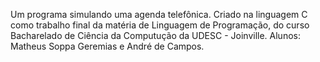  Um programa simulando uma agenda telefônica.
 Criado na linguagem C como trabalho final da matéria de Linguagem de Programação, do curso Bacharelado de Ciência da Computução da UDESC - Joinville. 
 Alunos: Matheus Soppa Geremias e André de Campos.
